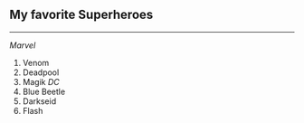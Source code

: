 ## My favorite Superheroes
---
*Marvel*
1. Venom
2. Deadpool
3. Magik
*DC*
1. Blue Beetle
2. Darkseid
3. Flash
